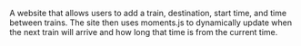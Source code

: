 A website that allows users to add a train, destination, start time, and time between trains. The site then uses moments.js to dynamically update when the next train will arrive and how long that time is from the current time.